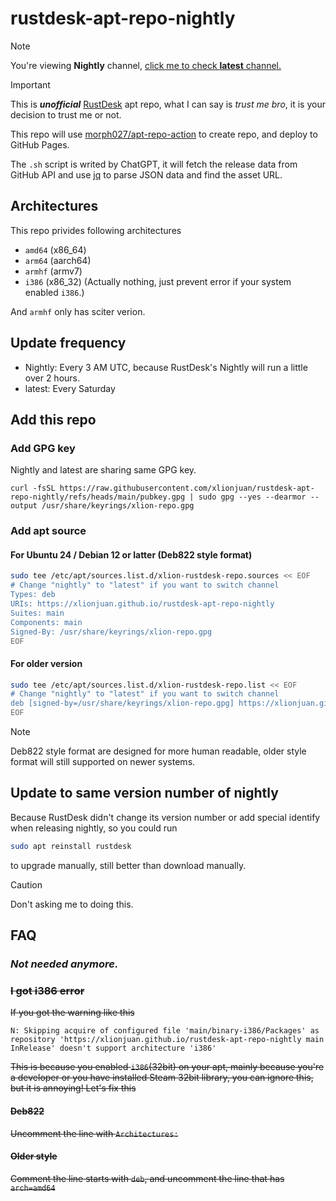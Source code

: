 # rustdesk-apt-repo-nightly

> [!NOTE]  
> You're viewing **Nightly** channel, [click me to check **latest** channel.](https://github.com/xlionjuan/rustdesk-apt-repo-latest)


> [!IMPORTANT]  
> This is ***unofficial*** [RustDesk](https://github.com/rustdesk/rustdesk/) apt repo, what I can say is *trust me bro*, it is your decision to trust me or not.

This repo will use [morph027/apt-repo-action](https://github.com/morph027/apt-repo-action) to create repo, and deploy to GitHub Pages.

The `.sh` script is writed by ChatGPT, it will fetch the release data from GitHub API and use [jq](https://github.com/jqlang/jq) to parse JSON data and find the asset URL.

## Architectures

This repo privides following architectures

* `amd64`  (x86_64)
* `arm64`  (aarch64)
* `armhf`  (armv7)
* `i386`   (x86_32) (Actually nothing, just prevent error if your system enabled `i386`.)

And `armhf` only has sciter verion.

## Update frequency

* Nightly: Every 3 AM UTC, because RustDesk's Nightly will run a little over 2 hours.
* latest: Every Saturday

## Add this repo
### Add GPG key
Nightly and latest are sharing same GPG key.
```
curl -fsSL https://raw.githubusercontent.com/xlionjuan/rustdesk-apt-repo-nightly/refs/heads/main/pubkey.gpg | sudo gpg --yes --dearmor --output /usr/share/keyrings/xlion-repo.gpg
```

### Add apt source
#### For Ubuntu 24 / Debian 12 or latter (Deb822 style format)

```bash
sudo tee /etc/apt/sources.list.d/xlion-rustdesk-repo.sources << EOF
# Change "nightly" to "latest" if you want to switch channel
Types: deb
URIs: https://xlionjuan.github.io/rustdesk-apt-repo-nightly
Suites: main
Components: main
Signed-By: /usr/share/keyrings/xlion-repo.gpg
EOF
```

#### For older version

```bash
sudo tee /etc/apt/sources.list.d/xlion-rustdesk-repo.list << EOF
# Change "nightly" to "latest" if you want to switch channel
deb [signed-by=/usr/share/keyrings/xlion-repo.gpg] https://xlionjuan.github.io/rustdesk-apt-repo-nightly main main
EOF
```

> [!NOTE]  
> Deb822 style format are designed for more human readable, older style format will still supported on newer systems.

## Update to same version number of nightly

Because RustDesk didn't change its version number or add special identify when releasing nightly, so you could run
```bash
sudo apt reinstall rustdesk
```
to upgrade manually, still better than download manually.

> [!CAUTION]
> Don't asking me to doing this.

## FAQ
### ***Not needed anymore.***
### ~~I got i386 error~~

~~If you got the warning like this~~
```
N: Skipping acquire of configured file 'main/binary-i386/Packages' as repository 'https://xlionjuan.github.io/rustdesk-apt-repo-nightly main InRelease' doesn't support architecture 'i386'
```
~~This is because you enabled `i386`(32bit) on your apt, mainly because you're a developer or you have installed Steam 32bit library, you can ignore this, but it is annoying! Let's fix this~~

#### ~~Deb822~~
~~Uncomment the line with `Architectures:`~~

#### ~~Older style~~
~~Comment the line starts with `deb`, and uncomment the line that has `arch=amd64`~~
